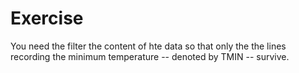 # Exercise
You need the filter the content of hte data so that only the 
the lines recording the minimum temperature -- denoted by TMIN --  survive.
